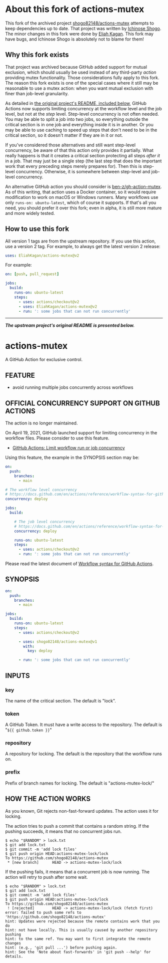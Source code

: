 # About this fork of actions-mutex

This fork of the archived project
[shogo82148/actions-mutex](https://github.com/shogo82148/actions-mutex)
attempts to keep dependencies up to date. That project was written by [Ichinose
Shogo](https://github.com/shogo82148). The minor changes in this fork were done
by [Eliah Kagan](https://github.com/EliahKagan). This fork may have bugs, and
Ichinose Shogo is absolutely not to blame for them!

## Why this fork exists

That project was archived because GitHub added support for mutual exclusion,
which should usually be used instead of any third-party *action* providing
mutex functionality. Those considerations fully apply to this fork. The reason
this fork exists is one of the special cases where it still may be reasonable
to use a mutex action: when you want mutual exclusion with finer than job-level
granularity.

As detailed in [the original project's README, included below](#actions-mutex),
GitHub Actions now supports limiting concurrency at the workflow level and the
job level, but not at the *step* level. Step-level concurrency is not often
needed. You may be able to split a job into two jobs, so everything outside the
critical section is in one job and everything inside it is in another. Or you
may be able to use caching to speed up steps that don't need to be in the
critical section, so it doesn't matter if they are in it or not.

If you've considered those alternatives and still want step-level concurrency,
be aware of that this action only provides it partially. What really happens is
that it creates a critical section protecting all steps *after it* in a job.
That may just be a single step (the last step that does the important work that
every preceding steps merely prepares for). Then this is step-level
concurrency. Otherwise, it is somewhere between step-level and job-level
concurrency.

An alternative GitHub action you should consider is
[ben-z/gh-action-mutex](https://github.com/marketplace/actions/mutex-action).
As of this writing, that action uses a Docker container, so it would require
modification to work on macOS or Windows runners. Many workflows use only
`runs-on: ubuntu-latest`, which of course it supports. If that's all you need,
you should prefer it over this fork; even in alpha, it is still more mature and
more widely tested.

## How to use this fork

All version 1 tags are from the upstream repository. If you use this action,
use a version 2 tag. For example, to always get the latest version 2 release:

```yaml
uses: EliahKagan/actions-mutex@v2
```

For example:

```yaml
on: [push, pull_request]

jobs:
  build:
    runs-on: ubuntu-latest
    steps:
      - uses: actions/checkout@v2
      - uses: EliahKagan/actions-mutex@v2
      - run: ': some jobs that can not run concurrently'
```

---

***The upstream project's original README is presented below.***


# actions-mutex

A GitHub Action for exclusive control.

## FEATURE

- avoid running multiple jobs concurrently across workflows

## OFFICIAL CONCURRENCY SUPPORT ON GITHUB ACTIONS

The action is no longer maintained.

On April 19, 2021, GitHub launched support for limiting concurrency in the workflow files.
Please consider to use this feature.

- [GitHub Actions: Limit workflow run or job concurrency](https://github.blog/changelog/2021-04-19-github-actions-limit-workflow-run-or-job-concurrency/)

Using this feature, the example in the SYNOPSIS section may be:

```yaml
on:
  push:
    branches:
      - main

# The workflow level concurrency
# https://docs.github.com/en/actions/reference/workflow-syntax-for-github-actions#concurrency
concurrency: deploy

jobs:
  build:

    # The job level concurrency
    # https://docs.github.com/en/actions/reference/workflow-syntax-for-github-actions#jobsjob_idconcurrency
    concurrency: deploy

    runs-on: ubuntu-latest
    steps:
      - uses: actions/checkout@v2
      - run: ': some jobs that can not run concurrently'
```

Please read the latest document of [Workflow syntax for GitHub Actions](https://docs.github.com/en/actions/reference/workflow-syntax-for-github-actions).

## SYNOPSIS

```yaml
on:
  push:
    branches:
      - main

jobs:
  build:
    runs-on: ubuntu-latest
    steps:
      - uses: actions/checkout@v2

      - uses: shogo82148/actions-mutex@v1
        with:
          key: deploy

      - run: ': some jobs that can not run concurrently'
```

## INPUTS

### key

The name of the critical section. The default is "lock".

### token

A GitHub Token. It must have a write access to the repository.
The default is "`${{ github.token }}`"

### repository

A repository for locking.
The default is the repository that the workflow runs on.

### prefix

Prefix of branch names for locking.
The default is "actions-mutex-lock/"

## HOW THE ACTION WORKS

As you known, Git rejects non-fast-forward updates.
The action uses it for locking.

The action tries to push a commit that contains a random string.
If the pushing succeeds, it means that no concurrent jobs run.

```
$ echo "$RANDOM" > lock.txt
$ git add lock.txt
$ git commit -m 'add lock files'
$ git push origin HEAD:actions-mutex-lock/lock
To https://github.com/shogo82148/actions-mutex
 * [new branch]      HEAD -> actions-mutex-lock/lock
```

If the pushing fails, it means that a concurrent job is now running.
The action will retry to push after some wait.

```
$ echo "$RANDOM" > lock.txt
$ git add lock.txt
$ git commit -m 'add lock files'
$ git push origin HEAD:actions-mutex-lock/lock
To https://github.com/shogo82148/actions-mutex
 ! [rejected]        HEAD -> actions-mutex-lock/lock (fetch first)
error: failed to push some refs to 'https://github.com/shogo82148/actions-mutex'
hint: Updates were rejected because the remote contains work that you do
hint: not have locally. This is usually caused by another repository pushing
hint: to the same ref. You may want to first integrate the remote changes
hint: (e.g., 'git pull ...') before pushing again.
hint: See the 'Note about fast-forwards' in 'git push --help' for details.
```
